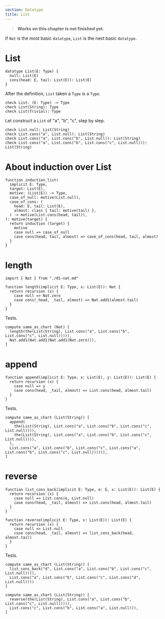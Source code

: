 ```yaml
---
section: Datatype
title: List
---
```


> **Works on this chapter is not finished yet.**

If `Nat` is the most basic `datatype`,
`List` is the next basic `datatype`.

# List

```cicada
datatype List(E: Type) {
  null: List(E)
  cons(head: E, tail: List(E)): List(E)
}
```

After the definition, `List` taken a `Type` is a `Type`.

```cicada
check List: (E: Type) -> Type
check List(String): Type
check List(Trivial): Type
```

Let construct a `List` of "a", "b", "c", step by step.

```cicada
check List.null: List(String)
check List.cons("a", List.null): List(String)
check List.cons("a", List.cons("b", List.null)): List(String)
check List.cons("a", List.cons("b", List.cons("c", List.null))): List(String)
```

# About induction over List

```cicada
function induction_list(
  implicit E: Type,
  target: List(E),
  motive: (List(E)) -> Type,
  case_of_null: motive(List.null),
  case_of_cons: (
    head: E, tail: List(E),
    almost: class { tail: motive(tail) },
  ) -> motive(List.cons(head, tail)),
): motive(target) {
  return induction (target) {
    motive
    case null => case_of_null
    case cons(head, tail, almost) => case_of_cons(head, tail, almost)
  }
}
```

# length

```cicada
import { Nat } from "./01-nat.md"

function length(implicit E: Type, x: List(E)): Nat {
  return recursion (x) {
    case null => Nat.zero
    case cons(_head, _tail, almost) => Nat.add1(almost.tail)
  }
}
```

Tests.

```cicada
compute same_as_chart (Nat) [
  length(the(List(String), List.cons("a", List.cons("b", List.cons("c", List.null))))),
  Nat.add1(Nat.add1(Nat.add1(Nat.zero))),
]
```

# append

```cicada
function append(implicit E: Type, x: List(E), y: List(E)): List(E) {
  return recursion (x) {
    case null => y
    case cons(head, _tail, almost) => List.cons(head, almost.tail)
  }
}
```

Tests.

```cicada
compute same_as_chart (List(String)) [
  append(
    the(List(String), List.cons("a", List.cons("b", List.cons("c", List.null)))),
    the(List(String), List.cons("a", List.cons("b", List.cons("c", List.null)))),
  ),
  List.cons("a", List.cons("b", List.cons("c", List.cons("a", List.cons("b", List.cons("c", List.null)))))),
]
```

# reverse

```cicada
function list_cons_back(implicit E: Type, e: E, x: List(E)): List(E) {
  return recursion (x) {
    case null => List.cons(e, List.null)
    case cons(head, _tail, almost) => List.cons(head, almost.tail)
  }
}

function reverse(implicit E: Type, x: List(E)): List(E) {
  return recursion (x) {
    case null => List.null
    case cons(head, _tail, almost) => list_cons_back(head, almost.tail)
  }
}
```

Tests.

```cicada
compute same_as_chart (List(String)) [
  list_cons_back("d", List.cons("a", List.cons("b", List.cons("c", List.null)))),
  List.cons("a", List.cons("b", List.cons("c", List.cons("d", List.null))))
]

compute same_as_chart (List(String)) [
  reverse(the(List(String), List.cons("a", List.cons("b", List.cons("c", List.null))))),
  List.cons("c", List.cons("b", List.cons("a", List.null))),
]
```

